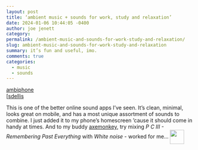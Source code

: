 ```yaml
---
layout: post
title: ‘ambient music + sounds for work, study and relaxation’
date: 2024-01-06 10:44:05 -0400
author: joe jenett
category: 
permalink: /ambient-music-and-sounds-for-work-study-and-relaxation/
slug: ambient-music-and-sounds-for-work-study-and-relaxation
summary: it’s fun and useful, imo.
comments: true
categories:
  - music
  - sounds
---
```

<p>
<a title="ambiphone" href="https://ambiph.one/">ambiphone</a><br>[<a href="https://pinboard.in/u:sdellis]">sdellis</a>
</p>
<p>
	This is one of the better online sound apps I’ve seen. It’s clean, minimal, looks great on mobile, and has a most unique assortment of sounds to combine. I just added it to my phone’s homescreen ’cause it should come in handy at times. And to my buddy <a href="https://metalhead.club/@axemonkey">axemonkey</a>, try mixing <em>P C III - Remembering Past Everything</em> with <em>White noise</em> - worked for me... <img src="https://iwebthings.joejenett.com/images/newguy_h.png" alt="" width="38" style="vertical-align:middle;">
</p>
<a href="https://brid.gy/publish/mastodon"></a>